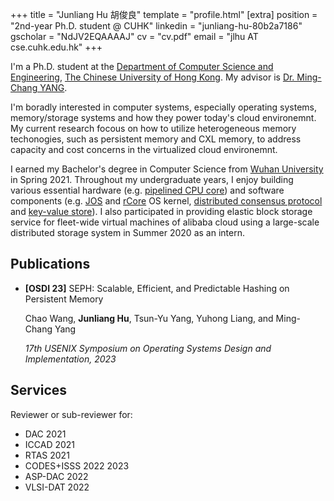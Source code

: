 +++
title = "Junliang Hu 胡俊良"
template = "profile.html"
[extra]
position = "2nd-year Ph.D. student @ CUHK"
linkedin = "junliang-hu-80b2a7186"
gscholar = "NdJV2EQAAAAJ"
cv = "cv.pdf"
email = "jlhu AT cse.cuhk.edu.hk"
+++

<!-- <img src="avatar.png" alt="avatar" width="150"/> -->

I'm a Ph.D. student at the [Department of Computer Science and Engineering](https://www.cse.cuhk.edu.hk/), [The Chinese University of Hong Kong](https://www.cuhk.edu.hk/).
My advisor is [Dr. Ming-Chang YANG](http://www.cse.cuhk.edu.hk/~mcyang/).

I'm boradly interested in computer systems, especially operating systems, memory/storage systems and how they power today's cloud environemnt.
My current research focous on how to utilize heterogeneous memory techonogies,
such as persistent memory and CXL memory, to address capacity and cost concerns in the virtualized cloud environemnt.

I earned my Bachelor's degree in Computer Science from [Wuhan University](https://en.whu.edu.cn) in Spring 2021.
Throughout my undergraduate years, I enjoy building various essential hardware (e.g. [pipelined CPU core](https://github.com/vtta/mips-cpu)) and software components (e.g. [JOS](https://github.com/vtta/6.828) and [rCore](https://github.com/vtta/os) OS kernel, [distributed consensus protocol](https://github.com/vtta/6.824) and [key-value store](https://github.com/vtta/kvs)).
I also participated in providing elastic block storage service for fleet-wide virtual machines of alibaba cloud using a large-scale distributed storage system in Summer 2020 as an intern.


## Publications

- **[OSDI 23]** SEPH: Scalable, Efficient, and Predictable Hashing on Persistent Memory
    [<i class="ti ti-article"></i>](https://www.usenix.org/conference/osdi23/presentation/wang-chao)
    [<i class="ti ti-code"></i>](https://github.com/cuhk-mass/SEPH)
    [<i class="ti ti-presentation"></i>](https://www.usenix.org/conference/osdi23/presentation/wang-chao)
    [<i class="ti ti-video"></i>](https://www.usenix.org/conference/osdi23/presentation/wang-chao)

    Chao Wang, **Junliang Hu**, Tsun-Yu Yang, Yuhong Liang, and Ming-Chang Yang

    *17th USENIX Symposium on Operating Systems Design and Implementation, 2023*


## Services

Reviewer or sub-reviewer for:
- DAC 2021
- ICCAD 2021
- RTAS 2021
- CODES+ISSS 2022 2023
- ASP-DAC 2022
- VLSI-DAT 2022

